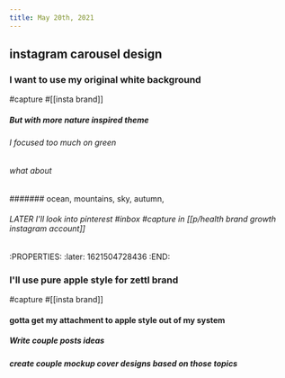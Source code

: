 ```yaml
---
title: May 20th, 2021
---
```


## instagram carousel design
### I want to use my original white background 
#capture #[[insta brand]]
##### But with more nature inspired theme
###### I focused too much on green
###### what about
####### ocean, mountains, sky, autumn,
###### LATER I'll look into pinterest #inbox #capture in [[p/health brand growth instagram account]]
:PROPERTIES:
:later: 1621504728436
:END:
### I'll use pure apple style for zettl brand
#capture #[[insta brand]]
#### gotta get my attachment to apple style out of my system
##### Write couple posts ideas
##### create couple mockup cover designs based on those topics
